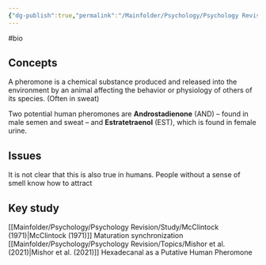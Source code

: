 ```yaml
---
{"dg-publish":true,"permalink":"/Mainfolder/Psychology/Psychology Revision/Topics/Pheromones/"}
---
```


#bio
## Concepts
A pheromone is a chemical substance produced and released into the environment by an animal affecting the behavior or physiology of others of its species. (Often in sweat)

Two potential human pheromones are **Androstadienone** (AND) – found in male semen and sweat – and **Estratetraenol** (EST), which is found in female urine.
## Issues
It is not clear that this is also true in humans. People without a sense of smell know how to attract 

## Key study
[[Mainfolder/Psychology/Psychology Revision/Study/McClintock (1971)\|McClintock (1971)]] Maturation synchronization
[[Mainfolder/Psychology/Psychology Revision/Topics/Mishor et al. (2021)\|Mishor et al. (2021)]]  Hexadecanal as a Putative Human Pheromone

